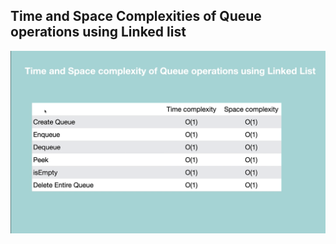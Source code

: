 ## Time and Space Complexities of Queue operations using Linked list

![Queue With linkedlist](./../../../assets/queue_linkedlist.png)